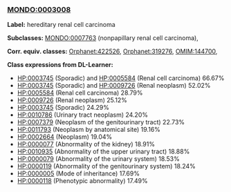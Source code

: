 
### [MONDO:0003008](http://purl.obolibrary.org/obo/MONDO_0003008)
**Label:** hereditary renal cell carcinoma

**Subclasses:** [MONDO:0007763](http://purl.obolibrary.org/obo/MONDO_0007763) (nonpapillary renal cell carcinoma), 

**Corr. equiv. classes:** [Orphanet:422526](http://www.orpha.net/ORDO/Orphanet_422526), [Orphanet:319276](http://www.orpha.net/ORDO/Orphanet_319276), [OMIM:144700](http://purl.obolibrary.org/obo/OMIM_144700), 

**Class expressions from DL-Learner:**

- [HP:0003745](http://purl.obolibrary.org/obo/HP_0003745) (Sporadic) and [HP:0005584](http://purl.obolibrary.org/obo/HP_0005584) (Renal cell carcinoma) 66.67%
- [HP:0003745](http://purl.obolibrary.org/obo/HP_0003745) (Sporadic) and [HP:0009726](http://purl.obolibrary.org/obo/HP_0009726) (Renal neoplasm) 52.02%
- [HP:0005584](http://purl.obolibrary.org/obo/HP_0005584) (Renal cell carcinoma) 28.79%
- [HP:0009726](http://purl.obolibrary.org/obo/HP_0009726) (Renal neoplasm) 25.12%
- [HP:0003745](http://purl.obolibrary.org/obo/HP_0003745) (Sporadic) 24.29%
- [HP:0010786](http://purl.obolibrary.org/obo/HP_0010786) (Urinary tract neoplasm) 24.20%
- [HP:0007379](http://purl.obolibrary.org/obo/HP_0007379) (Neoplasm of the genitourinary tract) 22.73%
- [HP:0011793](http://purl.obolibrary.org/obo/HP_0011793) (Neoplasm by anatomical site) 19.16%
- [HP:0002664](http://purl.obolibrary.org/obo/HP_0002664) (Neoplasm) 19.04%
- [HP:0000077](http://purl.obolibrary.org/obo/HP_0000077) (Abnormality of the kidney) 18.91%
- [HP:0010935](http://purl.obolibrary.org/obo/HP_0010935) (Abnormality of the upper urinary tract) 18.88%
- [HP:0000079](http://purl.obolibrary.org/obo/HP_0000079) (Abnormality of the urinary system) 18.53%
- [HP:0000119](http://purl.obolibrary.org/obo/HP_0000119) (Abnormality of the genitourinary system) 18.24%
- [HP:0000005](http://purl.obolibrary.org/obo/HP_0000005) (Mode of inheritance) 17.69%
- [HP:0000118](http://purl.obolibrary.org/obo/HP_0000118) (Phenotypic abnormality) 17.49%


